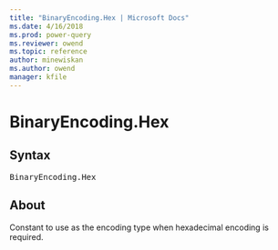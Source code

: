 ```yaml
---
title: "BinaryEncoding.Hex | Microsoft Docs"
ms.date: 4/16/2018
ms.prod: power-query
ms.reviewer: owend
ms.topic: reference
author: minewiskan
ms.author: owend
manager: kfile
---
```

# BinaryEncoding.Hex

## Syntax

<pre>
BinaryEncoding.Hex
</pre>

## About

 Constant to use as the encoding type when hexadecimal encoding is required.
